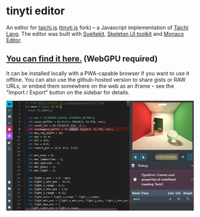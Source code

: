 # tinyti editor

An editor for [taichi.js](https://github.com/AmesingFlank/taichi.js/) ([tinyti.js](https://github.com/Sam-Izdat/tinyti.js) fork) – a Javascript implementation of [Taichi Lang](https://www.taichi-lang.org/). The editor was built with [Sveltekit](https://svelte.dev/), [Skeleton UI toolkit](https://www.skeleton.dev/) and [Monaco Editor](https://microsoft.github.io/monaco-editor/).

## [You can find it here.](https://sam-izdat.github.io/tinyti-editor) (WebGPU required)

It can be installed locally with a PWA-capable browser if you want to use it offline. You can also use the github-hosted version to share gists or RAW URLs, or embed them somewhere on the web as an iframe – see the "Import / Export" button on the sidebar for details.

![screenshot](./doc/images/screenshot1.png)
